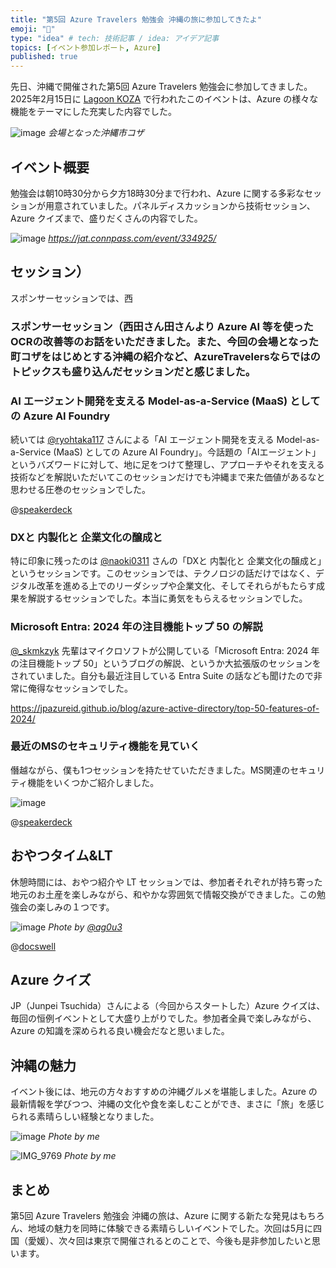 ```yaml
---
title: "第5回 Azure Travelers 勉強会 沖縄の旅に参加してきたよ"
emoji: "🛫" 
type: "idea" # tech: 技術記事 / idea: アイデア記事
topics: [イベント参加レポート, Azure] 
published: true
---
```

先日、沖縄で開催された第5回 Azure Travelers 勉強会に参加してきました。2025年2月15日に [Lagoon KOZA](https://lagoon-koza.org/about) で行われたこのイベントは、Azure の様々な機能をテーマにした充実した内容でした。

![image](https://github.com/user-attachments/assets/6273aeb6-8bf1-4493-91e1-0b99dae0f4b6)
*会場となった沖縄市コザ*

## イベント概要

勉強会は朝10時30分から夕方18時30分まで行われ、Azure に関する多彩なセッションが用意されていました。パネルディスカッションから技術セッション、 Azure クイズまで、盛りだくさんの内容でした。

![image](https://github.com/user-attachments/assets/622c99e0-507c-467b-a6f9-81abdb2430ba)
*https://jat.connpass.com/event/334925/*

## セッション）

スポンサーセッションでは、西
### スポンサーセッション（西田さん田さんより Azure AI 等を使ったOCRの改善等のお話をいただきました。また、今回の会場となった町コザをはじめとする沖縄の紹介など、AzureTravelersならではのトピックスも盛り込んだセッションだと感じました。

### AI エージェント開発を支える Model-as-a-Service (MaaS) としての Azure AI Foundry

続いては [@ryohtaka117](https://x.com/ryohtaka117) さんによる「AI エージェント開発を支える Model-as-a-Service (MaaS) としての Azure AI Foundry」。今話題の「AIエージェント」というバズワードに対して、地に足をつけて整理し、アプローチやそれを支える技術などを解説いただいてこのセッションだけでも沖縄まで来た価値があるなと思わせる圧巻のセッションでした。

@[speakerdeck](3ac02649e9a448189a06b93a5e3a9b1b)

### DXと 内製化と 企業文化の醸成と

特に印象に残ったのは [@naoki0311](https://x.com/naoki0311) さんの「DXと 内製化と 企業文化の醸成と」というセッションです。このセッションでは、テクノロジの話だけではなく、デジタル改革を進める上でのリーダシップや企業文化、そしてそれらがもたらす成果を解説するセッションでした。本当に勇気をもらえるセッションでした。

### Microsoft Entra: 2024 年の注目機能トップ 50 の解説

[@_skmkzyk](https://x.com/_skmkzyk) 先輩はマイクロソフトが公開している「Microsoft Entra: 2024 年の注目機能トップ 50」というブログの解説、というか大拡張版のセッションをされていました。自分も最近注目している Entra Suite の話なども聞けたので非常に俺得なセッションでした。

https://jpazureid.github.io/blog/azure-active-directory/top-50-features-of-2024/

### 最近のMSのセキュリティ機能を見ていく

僭越ながら、僕も1つセッションを持たせていただきました。MS関連のセキュリティ機能をいくつかご紹介しました。

![image](https://github.com/user-attachments/assets/156f041c-ff68-499f-b5f9-ad3405e39c98)

@[speakerdeck](9606dd4d0e0f4d908435ae237c305f2d)

## おやつタイム&LT

休憩時間には、おやつ紹介や LT セッションでは、参加者それぞれが持ち寄った地元のお土産を楽しみながら、和やかな雰囲気で情報交換ができました。この勉強会の楽しみの１つです。

![image](https://github.com/user-attachments/assets/65904069-3e95-460d-b25e-22dac82c0f8e)
*Phote by [@ag0u3](https://x.com/ag0u3)*

@[docswell](https://www.docswell.com/s/yuma/KQRLV3-2025-02-15-jat)

## Azure クイズ

JP（Junpei Tsuchida）さんによる（今回からスタートした）Azure クイズは、毎回の恒例イベントとして大盛り上がりでした。参加者全員で楽しみながら、Azure の知識を深められる良い機会だなと思いました。

## 沖縄の魅力

イベント後には、地元の方々おすすめの沖縄グルメを堪能しました。Azure の最新情報を学びつつ、沖縄の文化や食を楽しむことができ、まさに「旅」を感じられる素晴らしい経験となりました。

![image](https://github.com/user-attachments/assets/2bcd66be-849a-47ec-ae0c-e804a4d5135e)
*Phote by me*

![IMG_9769](https://github.com/user-attachments/assets/a14d8d7b-f594-4bd1-af83-ed4d9a89f7fc)
*Phote by me*

## まとめ

第5回 Azure Travelers 勉強会 沖縄の旅は、Azure に関する新たな発見はもちろん、地域の魅力を同時に体験できる素晴らしいイベントでした。次回は5月に四国（愛媛）、次々回は東京で開催されるとのことで、今後も是非参加したいと思います。
